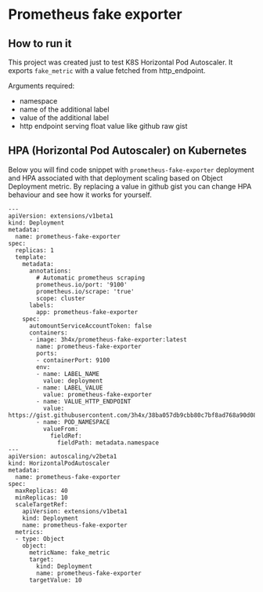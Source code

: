 # Prometheus fake exporter

## How to run it
This project was created just to test K8S Horizontal Pod Autoscaler.
It exports `fake_metric` with a value fetched from http_endpoint.

Arguments required:  
- namespace
- name of the additional label 
- value of the additional label
- http endpoint serving float value like github raw gist

## HPA (Horizontal Pod Autoscaler) on Kubernetes

Below you will find code snippet with `prometheus-fake-exporter` deployment and HPA associated with that deployment scaling based on Object Deployment metric.
By replacing a value in github gist you can change HPA behaviour and see how it works for yourself.

```
---
apiVersion: extensions/v1beta1
kind: Deployment
metadata:
  name: prometheus-fake-exporter
spec:
  replicas: 1
  template:
    metadata:
      annotations:
        # Automatic prometheus scraping
        prometheus.io/port: '9100'
        prometheus.io/scrape: 'true'
        scope: cluster
      labels:
        app: prometheus-fake-exporter
    spec:
      automountServiceAccountToken: false
      containers:
      - image: 3h4x/prometheus-fake-exporter:latest
        name: prometheus-fake-exporter
        ports:
        - containerPort: 9100
        env:
        - name: LABEL_NAME
          value: deployment
        - name: LABEL_VALUE
          value: prometheus-fake-exporter
        - name: VALUE_HTTP_ENDPOINT
          value: https://gist.githubusercontent.com/3h4x/38ba057db9cbb80c7bf8ad768a90d086/raw/value
        - name: POD_NAMESPACE
          valueFrom:	
            fieldRef:	
              fieldPath: metadata.namespace
---
apiVersion: autoscaling/v2beta1
kind: HorizontalPodAutoscaler
metadata:
  name: prometheus-fake-exporter
spec:
  maxReplicas: 40
  minReplicas: 10
  scaleTargetRef:
    apiVersion: extensions/v1beta1
    kind: Deployment
    name: prometheus-fake-exporter
  metrics:
  - type: Object
    object:
      metricName: fake_metric
      target:
        kind: Deployment
        name: prometheus-fake-exporter
      targetValue: 10
```
